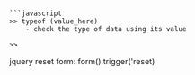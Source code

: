 

```

```javascript
>> typeof (value_here)
	- check the type of data using its value

>> 

```

jquery reset form:
form().trigger('reset)



























